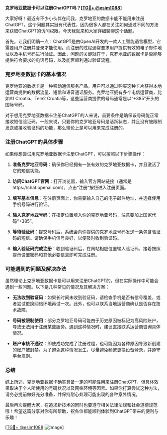 **克罗地亚数据卡可以注册ChatGPT吗？[[TG💪+ @esim1088](https://t.me/s/esim1088)]**

大家好呀！最近有不少小伙伴在问我，克罗地亚的数据卡能不能用来注册ChatGPT。这个问题其实挺有代表性，因为很多人都在关注如何通过不同的方法来获取ChatGPT的访问权限。今天我就来和大家详细聊聊这个话题。

首先，让我们明确一点：ChatGPT是由OpenAI开发的一款人工智能语言模型，它需要用户注册并登录才能使用。而注册的过程通常要求用户提供有效的电子邮件地址以及手机号码进行验证。因此，问题的关键就在于，克罗地亚的数据卡是否能够提供符合要求的电话号码，以及能否顺利通过验证流程。

### 克罗地亚数据卡的基本情况

克罗地亚的数据卡是一种移动通信服务产品，用户可以通过购买这种卡片获得本地运营商提供的数据流量、短信和语音通话服务。克罗地亚拥有多个电信运营商，比如A1 Croatia、Tele2 Croatia等，这些运营商提供的号码通常是以“+385”开头的国际号码。

对于想用克罗地亚数据卡注册ChatGPT的人来说，首要条件是确保该号码能正常接收短信验证码。一般来说，只要你的克罗地亚号码是活跃状态，并且没有被限制发送或接收验证码的功能，那么理论上是可以用来完成注册的。

### 注册ChatGPT的具体步骤

如果你想尝试用克罗地亚数据卡注册ChatGPT，可以按照以下步骤操作：

1. **准备克罗地亚号码**：确保你已经拥有一张有效的克罗地亚数据卡，并且激活了它的短信功能。
   
2. **访问ChatGPT官网**：打开浏览器，输入官方网站链接（通常是https://chat.openai.com），点击“注册”按钮进入注册页面。

3. **填写基本信息**：在注册页面上，你需要输入自己的电子邮件地址，并选择使用手机号码进行验证。

4. **输入克罗地亚号码**：在指定位置填入你的克罗地亚号码，注意要加上国家代码“+385”。

5. **等待验证码**：提交号码后，系统会向你提供的克罗地亚号码发送一条包含验证码的短信。请确保手机信号良好，以便及时收到验证码。

6. **输入验证码完成注册**：收到验证码后，在网站相应位置输入验证码，接着按照提示设置密码和其他必要信息即可完成注册。

### 可能遇到的问题及解决办法

虽然理论上克罗地亚数据卡是可以用来注册ChatGPT的，但在实际操作中可能会遇到一些问题。以下是几种常见的情况及其解决方案：

- **无法收到验证码**：如果长时间未收到验证码，请检查手机是否有信号覆盖，或者尝试更换网络环境再试一次。此外，也可以联系当地运营商确认是否存在技术故障。

- **号码被限制使用**：部分克罗地亚号码可能由于历史原因被标记为高风险账户，导致无法用于注册某些服务。遇到这种情况时，建议直接联系运营商咨询具体情况。

- **账户审核不通过**：即使成功完成了注册过程，也可能因为各种原因导致新创建的账户被封禁。为了避免这种情况发生，尽量避免频繁更换设备登录，并遵守平台规则。

### 总结

综上所述，克罗地亚数据卡确实具备一定的可能性用来注册ChatGPT，但具体效果取决于个人所使用的号码状况以及网络环境等因素。如果你打算尝试这种方法，请务必提前做好充分准备，并保持耐心处理可能出现的各种意外情况。

最后再次提醒大家，在追求新技术的同时也要遵守相关法律法规和社会道德规范哦！希望这篇分享对你有所帮助，祝各位都能顺利体验到ChatGPT带来的便利与乐趣！

[[TG💪+ @esim1088](https://t.me/s/esim1088) ![Image](https://i.postimg.cc/4NQfJmqS/Snipaste-2025-05-13-00-14-12.png)]